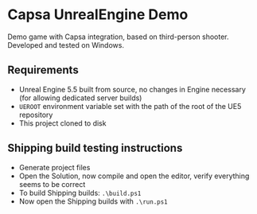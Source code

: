 # Capsa UnrealEngine Demo

Demo game with Capsa integration, based on third-person shooter. Developed and tested on Windows.

## Requirements

- Unreal Engine 5.5 built from source, no changes in Engine necessary (for allowing dedicated server builds)
- `UEROOT` environment variable set with the path of the root of the UE5 repository
- This project cloned to disk

## Shipping build testing instructions

- Generate project files
- Open the Solution, now compile and open the editor, verify everything seems to be correct
- To build Shipping builds: `.\build.ps1`
- Now open the Shipping builds with `.\run.ps1`
